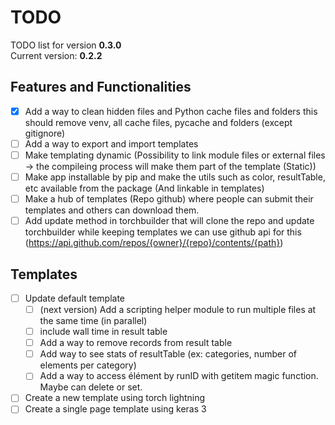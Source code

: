 # TODO
TODO list for version **0.3.0**  
Current version: **0.2.2**

## Features and Functionalities
- [X] Add a way to clean hidden files and Python cache files and folders this should remove venv, all cache files, pycache and 
folders (except gitignore) 
- [ ] Add a way to export and import templates
- [ ] Make templating dynamic (Possibility to link module files or external files -> the compileing process will make them part of the template (Static))
- [ ] Make app installable by pip and make the utils such as color, resultTable, etc available from the package (And linkable in templates)
- [ ] Make a hub of templates (Repo github) where people can submit their templates and others can download them.
- [ ] Add update method in torchbuilder that will clone the repo and update torchbuilder while keeping templates
we can use github api for this (https://api.github.com/repos/{owner}/{repo}/contents/{path})

## Templates
- [ ] Update default template
  - [ ] (next version) Add a scripting helper module to run multiple files at the same time (in parallel)
  - [ ] include wall time in result table
  - [ ] Add a way to remove records from result table
  - [ ] Add way to see stats of resultTable (ex: categories, number of elements per category)
  - [ ] Add a way to access élément by runID with getitem magic function.  Maybe can delete or set.
- [ ] Create a new template using torch lightning
- [ ] Create a single page template using keras 3